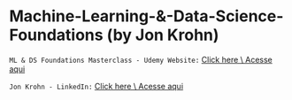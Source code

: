 # Machine-Learning-&-Data-Science-Foundations (by Jon Krohn)

`ML & DS Foundations Masterclass - Udemy Website:` [Click here \ Acesse aqui](https://www.udemy.com/course/machine-learning-data-science-foundations-masterclass/)

`Jon Krohn - LinkedIn:` [Click here \ Acesse aqui](https://www.linkedin.com/in/jonkrohn/)
